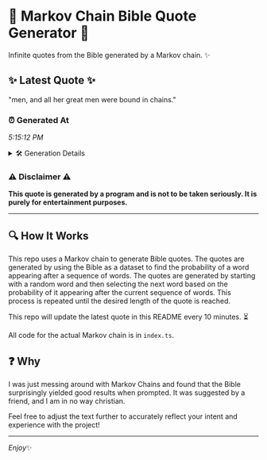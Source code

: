 # 📖 Markov Chain Bible Quote Generator 📖

Infinite quotes from the Bible generated by a Markov chain. ✨

## ✨ Latest Quote ✨
"men, and all her great men were bound in chains."

### ⏰ Generated At
*5:15:12 PM*

<details>
    <summary>🛠️ Generation Details</summary>
    <p>
        <strong>🌱 Seed:</strong> men,<br>
        <strong>🔄 Iterations:</strong> 9<br>
        <strong>📜 Context History:</strong><br>[ men, ]: and<br>[ men,, and ]: all<br>[ men,, and, all ]: her<br>[ men,, and, all, her ]: great<br>[ men,, and, all, her, great ]: men<br>[ men,, and, all, her, great, men ]: were<br>[ and, all, her, great, men, were ]: bound<br>[ all, her, great, men, were, bound ]: in<br>[ her, great, men, were, bound, in ]: chains.<br>
    </p>
</details>

### ⚠️ Disclaimer ⚠️
**This quote is generated by a program and is not to be taken seriously. It is purely for entertainment purposes.**

---

## 🔍 How It Works

This repo uses a Markov chain to generate Bible quotes. The quotes are generated by using the Bible as a dataset to find the probability of a word appearing after a sequence of words. The quotes are generated by starting with a random word and then selecting the next word based on the probability of it appearing after the current sequence of words. This process is repeated until the desired length of the quote is reached.

This repo will update the latest quote in this README every 10 minutes. ⏳

All code for the actual Markov chain is in `index.ts`.

## ❓ Why

I was just messing around with Markov Chains and found that the Bible surprisingly yielded good results when prompted. 
It was suggested by a friend, and I am in no way christian.

Feel free to adjust the text further to accurately reflect your intent and experience with the project!

---

*Enjoy*✨
